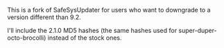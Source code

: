 This is a fork of SafeSysUpdater for users who want to downgrade to a version different than 9.2.

I'll include the 2.1.0 MD5 hashes (the same hashes used for super-duper-octo-brocolli) instead of the stock ones.

